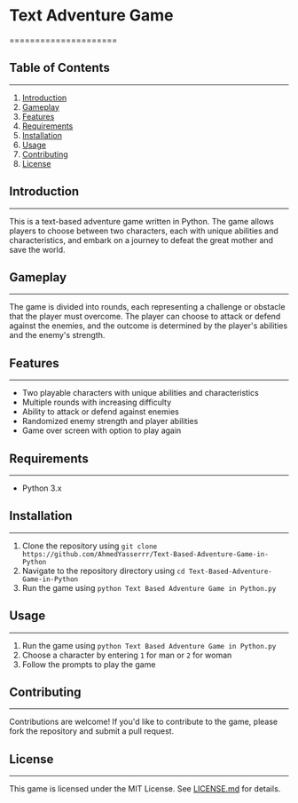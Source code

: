 # Text Adventure Game
=====================

## Table of Contents
-----------------

1. [Introduction](#introduction)
2. [Gameplay](#gameplay)
3. [Features](#features)
4. [Requirements](#requirements)
5. [Installation](#installation)
6. [Usage](#usage)
7. [Contributing](#contributing)
8. [License](#license)

## Introduction
------------

This is a text-based adventure game written in Python. The game allows players to choose between two characters, each with unique abilities and characteristics, and embark on a journey to defeat the great mother and save the world.

## Gameplay
---------

The game is divided into rounds, each representing a challenge or obstacle that the player must overcome. The player can choose to attack or defend against the enemies, and the outcome is determined by the player's abilities and the enemy's strength.

## Features
--------

* Two playable characters with unique abilities and characteristics
* Multiple rounds with increasing difficulty
* Ability to attack or defend against enemies
* Randomized enemy strength and player abilities
* Game over screen with option to play again

## Requirements
------------

* Python 3.x

## Installation
------------

1. Clone the repository using `git clone https://github.com/AhmedYasserrr/Text-Based-Adventure-Game-in-Python`
2. Navigate to the repository directory using `cd Text-Based-Adventure-Game-in-Python`
3. Run the game using `python Text Based Adventure Game in Python.py`

## Usage
-----

1. Run the game using `python Text Based Adventure Game in Python.py`
2. Choose a character by entering `1` for man or `2` for woman
3. Follow the prompts to play the game

## Contributing
------------

Contributions are welcome! If you'd like to contribute to the game, please fork the repository and submit a pull request.

## License
-------

This game is licensed under the MIT License. See [LICENSE.md](LICENSE.md) for details.
